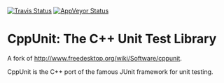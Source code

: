 [![Travis Status](https://travis-ci.org/ryancalhoun/cppunit.svg)](https://travis-ci.org/ryancalhoun/cppunit)
[![AppVeyor Status](https://ci.appveyor.com/api/projects/status/e790yysfh4vgb2a1?svg=true)](https://ci.appveyor.com/project/ryancalhoun/cppunit)

# CppUnit: The C++ Unit Test Library

A fork of http://www.freedesktop.org/wiki/Software/cppunit.

CppUnit is the C++ port of the famous JUnit framework for unit
testing.


